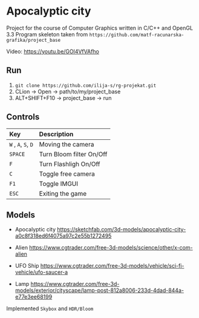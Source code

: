 # Apocalyptic city
Project for the course of Computer Graphics written in C/C++ and OpenGL 3.3
Program skeleton taken from ```https://github.com/matf-racunarska-grafika/project_base```

Video: https://youtu.be/GOl4VfVAfho

## Run
1. `git clone https://github.com/ilija-s/rg-projekat.git`
2. CLion -> Open -> path/to/my/project_base
3. ALT+SHIFT+F10 -> project_base -> run
 
## Controls
| Key | Description |
| :---  | :--- |
| ```W``` , ```A```, ```S```, ```D``` | Moving the camera |
| ```SPACE``` | Turn Bloom filter On/Off |
| ```F``` | Turn Flashligh On/Off |
| ```C``` | Toggle free camera |
| ```F1``` | Toggle IMGUI |
| ```ESC``` | Exiting the game |

## Models

* Apocalyptic city
https://sketchfab.com/3d-models/apocalyptic-city-a0c8f318ed6f4075a97c2e55b1272495

* Alien
https://www.cgtrader.com/free-3d-models/science/other/x-com-alien

* UFO Ship
https://www.cgtrader.com/free-3d-models/vehicle/sci-fi-vehicle/ufo-saucer-a

* Lamp
https://www.cgtrader.com/free-3d-models/exterior/cityscape/lamp-post-812a8006-233d-4dad-844a-e77e3ee68199

Implemented ```Skybox``` and ```HDR/Bloom```
